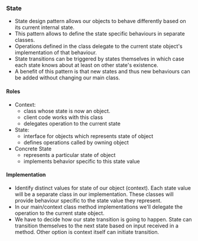 ### State

* State design pattern allows our objects to behave differently based on its current internal state.
* This pattern allows to define the state specific behaviours in separate classes.
* Operations defined in the class delegate to the current state object's implementation of that behaviour.
* State transitions can be triggered by states themselves in which case each state
knows about at least on other state's existence.
* A benefit of this pattern is that new states and thus new behaviours can be added without changing our main class.

#### Roles

* Context:
  * class whose state is now an object.
  * client code works with this class
  * delegates operation to the current state
* State:
  * interface for objects which represents state of object
  * defines operations called by owning object
* Concrete State
  * represents a particular state of object
  * implements behavior specific to this state value

#### Implementation

* Identify distinct values for state of our object (context). Each state value will be a separate class in our implementation.
These classes will provide behaviour specific to the state value they represent.
* In our main/context class method implementations we'll delegate the operation to the current state object.
* We have to decide how our state transition is going to happen. State can transition themselves to the next state
based on input received in a method. Other option is context itself can initiate transition.